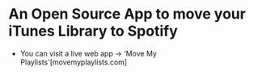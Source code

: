 # An Open Source App to move your iTunes Library to Spotify  

- You can visit a live web app -> 'Move My Playlists'[movemyplaylists.com]
